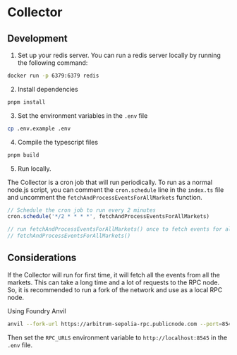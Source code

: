 # Collector

## Development

1. Set up your redis server. You can run a redis server locally by running the following command:
```bash
docker run -p 6379:6379 redis
```

2. Install dependencies
```bash
pnpm install
```

3. Set the environment variables in the `.env` file
```bash
cp .env.example .env
```

4. Compile the typescript files
```bash
pnpm build
```

5. Run locally.

The Collector is a cron job that will run periodically. To run as a normal node.js script, you can comment the `cron.schedule` line in the `index.ts` file and uncomment the `fetchAndProcessEventsForAllMarkets` function.

```typescript
// Schedule the cron job to run every 2 minutes
cron.schedule('*/2 * * * *', fetchAndProcessEventsForAllMarkets)

// run fetchAndProcessEventsForAllMarkets() once to fetch events for all markets
// fetchAndProcessEventsForAllMarkets()
```

## Considerations

If the Collector will run for first time, it will fetch all the events from all the markets. This can take a long time and a lot of requests to the RPC node. So, it is recommended to run a fork of the network and use as a local RPC node.

Using Foundry Anvil
```bash
anvil --fork-url https://arbitrum-sepolia-rpc.publicnode.com --port=8545 --host=0.0.0.0
```

Then set the `RPC_URLS` environment variable to `http://localhost:8545` in the `.env` file.
